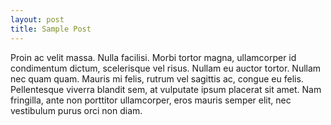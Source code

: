 ```yaml
---
layout: post
title: Sample Post
---
```

Proin ac velit massa. Nulla facilisi. Morbi tortor magna, ullamcorper id condimentum dictum, scelerisque vel risus. Nullam eu auctor tortor. Nullam nec quam quam. Mauris mi felis, rutrum vel sagittis ac, congue eu felis. Pellentesque viverra blandit sem, at vulputate ipsum placerat sit amet. Nam fringilla, ante non porttitor ullamcorper, eros mauris semper elit, nec vestibulum purus orci non diam.